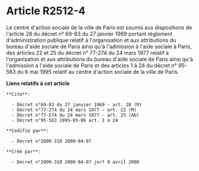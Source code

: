 # Article R2512-4

Le centre d'action sociale de la ville de Paris est soumis aux dispositions de l'article 28 du décret n° 69-83 du 27 janvier
1969 portant règlement d'administration publique relatif à l'organisation et aux attributions du bureau d'aide sociale de
Paris ainsi qu'à l'admission à l'aide sociale à Paris, des articles 22 et 25 du décret n° 77-274 du 24 mars 1977 relatif à
l'organisation et aux attributions du bureau d'aide sociale de Paris ainsi qu'à l'admission à l'aide sociale de Paris et des
articles 1 à 24 du décret n° 95-563 du 6 mai 1995 relatif au centre d'action sociale de la ville de Paris.

**Liens relatifs à cet article**

	**Cite**:

	  - Décret n°69-83 du 27 janvier 1969 - art. 28 (M)
	  - Décret n°77-274 du 24 mars 1977 - art. 22 (M)
	  - Décret n°77-274 du 24 mars 1977 - art. 25 (Ab)
	  - Décret n°95-563 1995-05-06 art. 1 à 24

	**Codifié par**:

	  - Décret n°2000-318 2000-04-07

	**Créé par**:

	  - Décret n°2000-318 2000-04-07 jorf 9 avril 2000
